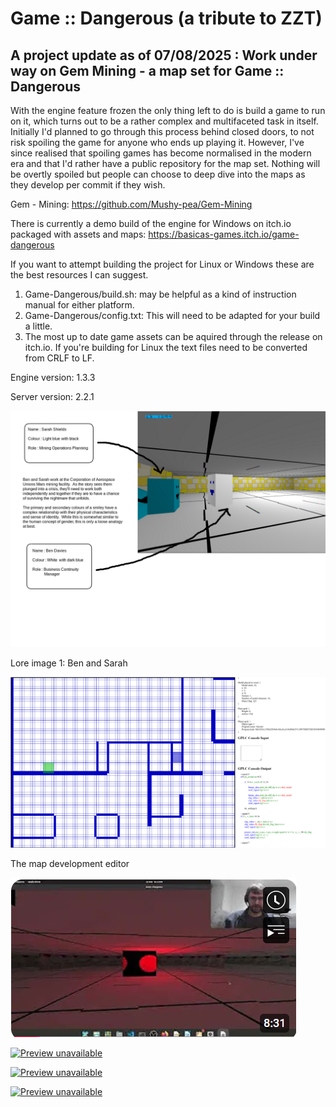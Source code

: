 # Game :: Dangerous (a tribute to ZZT)

## A project update as of 07/08/2025 : Work under way on Gem Mining - a map set for Game :: Dangerous

With the engine feature frozen the only thing left to do is build a game to run on it, which turns 
out to be a rather complex and multifaceted task in itself.  Initially I'd planned to go through this 
process behind closed doors, to not risk spoiling the game for anyone who ends up playing it.  However, 
I've since realised that spoiling games has become normalised in the modern era and that I'd rather have 
a public repository for the map set.  Nothing will be overtly spoiled but people can choose to deep dive 
into the maps as they develop per commit if they wish.

Gem - Mining: https://github.com/Mushy-pea/Gem-Mining

There is currently a demo build of the engine for Windows on itch.io packaged with 
assets and maps: https://basicas-games.itch.io/game-dangerous

If you want to attempt building the project for Linux or Windows these are the best resources I can suggest.

1. Game-Dangerous/build.sh: may be helpful as a kind of instruction manual for either platform.
2. Game-Dangerous/config.txt: This will need to be adapted for your build a little.
3. The most up to date game assets can be aquired through the release on itch.io.  If you're building for 
   Linux the text files need to be converted from CRLF to LF.

Engine version: 1.3.3

Server version: 2.2.1

![Lore image 1: Ben and Sarah](https://github.com/Mushy-pea/The-Perils-of-Gem-Mining/blob/master/images/Ben_and_Sarah.png)

Lore image 1: Ben and Sarah

![Map development editor](https://github.com/Mushy-pea/The-Perils-of-Gem-Mining/blob/master/images/Editor.png)

The map development editor

[![Preview unavailable](https://github.com/Mushy-pea/The-Perils-of-Gem-Mining/blob/master/images/Video%20screenshot.png)](https://youtu.be/h-RChZvQUyU&t)

[![Preview unavailable](https://img.youtube.com/vi/wOSQ1cYoZXM/default.jpg)](https://youtu.be/wOSQ1cYoZXM)

[![Preview unavailable](https://img.youtube.com/vi/oHMakxQZjlk/default.jpg)](https://youtu.be/oHMakxQZjlk)

[![Preview unavailable](https://img.youtube.com/vi/4Y2er6WZ5qs/default.jpg)](https://youtu.be/4Y2er6WZ5qs)

